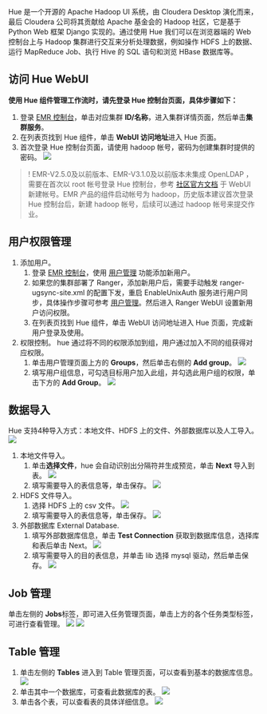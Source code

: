 Hue 是一个开源的 Apache Hadoop UI 系统，由 Cloudera Desktop 演化而来，最后 Cloudera 公司将其贡献给 Apache 基金会的 Hadoop 社区，它是基于 Python Web 框架 Django 实现的。通过使用 Hue 我们可以在浏览器端的 Web 控制台上与 Hadoop 集群进行交互来分析处理数据，例如操作 HDFS 上的数据、运行 MapReduce Job、执行 Hive 的 SQL 语句和浏览 HBase 数据库等。

## 访问 Hue WebUI
**使用 Hue 组件管理工作流时，请先登录 Hue 控制台页面，具体步骤如下：**
1. 登录 [EMR 控制台](https://console.cloud.tencent.com/emr)，单击对应集群 **ID/名称**，进入集群详情页面，然后单击**集群服务**。
2. 在列表页找到 Hue 组件，单击 **WebUI 访问地址**进入 Hue 页面。
3. 首次登录 Hue 控制台页面，请使用 hadoop 帐号，密码为创建集群时提供的密码。
![](https://qcloudimg.tencent-cloud.cn/raw/fe7b2fa224ee12a8a5ded70ccc4a99a7.png)
>! EMR-V2.5.0及以前版本、EMR-V3.1.0及以前版本未集成 OpenLDAP ，需要在首次以 root 帐号登录 Hue 控制台，参考 [社区官方文档](https://docs.gethue.com/administrator/administration/user-management/) 于 WebUI 新建帐号。EMR 产品的组件启动帐号为 hadoop，历史版本建议首次登录 Hue 控制台后，新建 hadoop 帐号，后续可以通过 hadoop 帐号来提交作业。


## 用户权限管理
1. 添加用户。
	1. 登录 [EMR 控制台](https://console.cloud.tencent.com/emr)，使用 [用户管理](https://cloud.tencent.com/document/product/589/62751) 功能添加新用户。
	2. 如果您的集群部署了 Ranger，添加新用户后，需要手动触发 ranger-ugsync-site.xml 的配置下发，重启 EnableUnixAuth 服务进行用户同步，具体操作步骤可参考 [用户管理](https://cloud.tencent.com/document/product/589/62751)。然后进入 Ranger WebUI 设置新用户访问权限。
	3. 在列表页找到 Hue 组件，单击 WebUI 访问地址进入 Hue 页面，完成新用户登录及使用。
2. 权限控制。
hue 通过将不同的权限添加到组，用户通过加入不同的组获得对应权限。
	1. 单击用户管理页面上方的 **Groups**，然后单击右侧的 **Add group**。
![](https://qcloudimg.tencent-cloud.cn/raw/6b857c8fa14a766f73b62ff1f9077e92.png)
	2. 填写用户组信息，可勾选目标用户加入此组，并勾选此用户组的权限，单击下方的 **Add Group**。
![](https://qcloudimg.tencent-cloud.cn/raw/3fbccd716621bae652c293563f3b098e.png)

## 数据导入
Hue 支持4种导入方式：本地文件、HDFS 上的文件、外部数据库以及人工导入。
![](https://qcloudimg.tencent-cloud.cn/raw/a65e26d2349659cc3d497bfb2c4ac009.png)
1. 本地文件导入。
	1. 单击**选择文件**，hue 会自动识别出分隔符并生成预览，单击 **Next** 导入到表。
![](https://qcloudimg.tencent-cloud.cn/raw/9616388caf9d18ba756d9044a1f312fb.png)
	2. 填写需要导入的表信息等，单击保存。
![](https://qcloudimg.tencent-cloud.cn/raw/a47b12e883dcd11d0d6b35ffb45e7bfd.png)
2. HDFS 文件导入。
	1. 选择 HDFS 上的 csv 文件。
![](https://qcloudimg.tencent-cloud.cn/raw/c85db98b103806a35e8e1363d87c497c.png)
	2. 填写需要导入的表信息等，单击保存。
![](https://qcloudimg.tencent-cloud.cn/raw/65c00836a506c4619e40b9b15eed0439.png)
3. 外部数据库 External Database.
	1. 填写外部数据库信息，单击 **Test Connection** 获取到数据库信息，选择库和表后单击 Next。
![](https://qcloudimg.tencent-cloud.cn/raw/4e7b192e8cbb52970282dd29774ebaaa.png)
	2. 填写需要导入的目的表信息，并单击 lib 选择 mysql 驱动，然后单击保存。
![](https://qcloudimg.tencent-cloud.cn/raw/b466c8315dc8c7aeb449164327702194.png)

## Job 管理
单击左侧的 **Jobs**标签，即可进入任务管理页面，单击上方的各个任务类型标签，可进行查看管理。
![](https://qcloudimg.tencent-cloud.cn/raw/d0d9f3254368fda9b4044db6055813c0.png)
![](https://qcloudimg.tencent-cloud.cn/raw/7aaae821f6ebfab18b64da888fa9a053.png)

## Table 管理
1. 单击左侧的 **Tables** 进入到 Table 管理页面，可以查看到基本的数据库信息。
![](https://qcloudimg.tencent-cloud.cn/raw/058bdbd72391b69a0eae466869a47bf0.png)
2. 单击其中一个数据库，可查看此数据库的表。
![](https://qcloudimg.tencent-cloud.cn/raw/a14dba986a6192e6246a179560bc790f.png)
3. 单击各个表，可以查看表的具体详细信息。
![](https://qcloudimg.tencent-cloud.cn/raw/cc89817cc1759903a516db03a3f5abfb.png)
